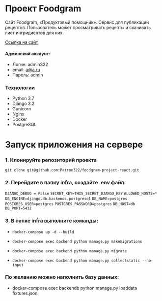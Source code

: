 # Проект Foodgram
Сайт Foodgram, «Продуктовый помощник».
Сервис для публикации рецептов. Пользователь может просматривать рецепты и скачивать лист ингридиентов для них.

[Ссылка на сайт](http://51.250.110.250)

#### Админский аккаунт:

- Логин: admin322
- email: a@a.ru
- Пароль: admin

### Технологии
- Python 3.7
- Django 3.2
 - Gunicorn
 - Nginx
 - Docker
 - PostgreSQL

# Запуск приложения на сервере
### 1. Клонируйте репозиторий проекта
```
git clone git@github.com:Patron322/foodgram-project-react.git
```
### 2. Перейдите в папку infra, создайте .env файл:

`DJANGO_DEBUG = False`
`SECRET_KEY=THIS_SECRET_DJANGO_KEY`
`ALLOWED_HOSTS=*`
`DB_ENGINE=django.db.backends.postgresql`
`DB_NAME=postgres`
`POSTGRES_USER=postgres`
`POSTGRES_PASSWORD=postgres`
`DB_HOST=db`
`DB_PORT=5432`
   
### 3. В папке infra выполните команды:

- `docker-compose up -d --build`

- `docker-compose exec backend python manage.py makemigrations`

- `docker-compose exec backend python manage.py migrate`

- `docker-compose exec backend python manage.py collectstatic --no-input`

### По желанию можно наполнить базу данных:

- docker-compose exec backendb python manage.py loaddata fixtures.json
